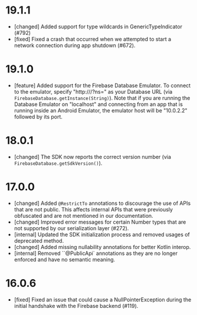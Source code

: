 # 19.1.1
- [changed] Added support for type wildcards in GenericTypeIndicator (#792)
- [fixed] Fixed a crash that occurred when we attempted to start a network
  connection during app shutdown (#672).

# 19.1.0
- [feature] Added support for the Firebase Database Emulator. To connect to
  the emulator, specify "http://<emulatorHost>/?ns=<projectId>" as your
  Database URL (via `FirebaseDatabase.getInstance(String)`).
  Note that if you are running the Database Emulator on "localhost" and
  connecting from an app that is running inside an Android Emulator, the
  emulator host will be "10.0.2.2" followed by its port.

# 18.0.1
- [changed] The SDK now reports the correct version number (via
  `FirebaseDatabase.getSdkVersion()`).

# 17.0.0
- [changed] Added `@RestrictTo` annotations to discourage the use of APIs that
  are not public. This affects internal APIs that were previously obfuscated
  and are not mentioned in our documentation.
- [changed] Improved error messages for certain Number types that are not
  supported by our serialization layer (#272).
- [internal] Updated the SDK initialization process and removed usages of
  deprecated method.
- [changed] Added missing nullability annotations for better Kotlin interop.
- [internal] Removed ``@PublicApi` annotations as they are no longer enforced
  and have no semantic meaning.

# 16.0.6
- [fixed] Fixed an issue that could cause a NullPointerException during the
  initial handshake with the Firebase backend (#119).
